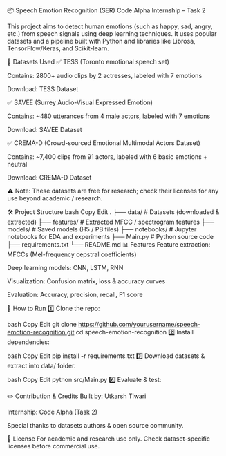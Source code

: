📦 Speech Emotion Recognition (SER)
Code Alpha Internship – Task 2

This project aims to detect human emotions (such as happy, sad, angry, etc.) from speech signals using deep learning techniques.
It uses popular datasets and a pipeline built with Python and libraries like Librosa, TensorFlow/Keras, and Scikit-learn.

📂 Datasets Used
✅ TESS (Toronto emotional speech set)

Contains: 2800+ audio clips by 2 actresses, labeled with 7 emotions

Download: TESS Dataset

✅ SAVEE (Surrey Audio-Visual Expressed Emotion)

Contains: ~480 utterances from 4 male actors, labeled with 7 emotions

Download: SAVEE Dataset

✅ CREMA-D (Crowd-sourced Emotional Multimodal Actors Dataset)

Contains: ~7,400 clips from 91 actors, labeled with 6 basic emotions + neutral

Download: CREMA-D Dataset

⚠️ Note: These datasets are free for research; check their licenses for any use beyond academic / research.

🛠️ Project Structure
bash
Copy
Edit
.
├── data/                  # Datasets (downloaded & extracted)
├── features/              # Extracted MFCC / spectrogram features
├── models/                # Saved models (H5 / PB files)
├── notebooks/             # Jupyter notebooks for EDA and experiments
├── Main.py                   # Python source code 
├── requirements.txt
└── README.md
📊 Features
Feature extraction: MFCCs (Mel-frequency cepstral coefficients)

Deep learning models: CNN, LSTM, RNN

Visualization: Confusion matrix, loss & accuracy curves

Evaluation: Accuracy, precision, recall, F1 score

🚀 How to Run
1️⃣ Clone the repo:

bash
Copy
Edit
git clone https://github.com/yourusername/speech-emotion-recognition.git
cd speech-emotion-recognition
2️⃣ Install dependencies:

bash
Copy
Edit
pip install -r requirements.txt
3️⃣ Download datasets & extract into data/ folder.


bash
Copy
Edit
python src/Main.py
6️⃣ Evaluate & test:


✏️ Contribution & Credits
Built by: Utkarsh Tiwari 

Internship: Code Alpha (Task 2)

Special thanks to datasets authors & open source community.

📄 License
For academic and research use only.
Check dataset-specific licenses before commercial use.
